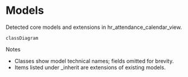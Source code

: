 # Models

Detected core models and extensions in hr_attendance_calendar_view.

```mermaid
classDiagram
```

Notes
- Classes show model technical names; fields omitted for brevity.
- Items listed under _inherit are extensions of existing models.

